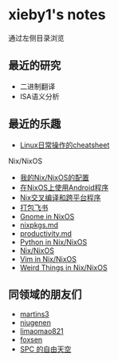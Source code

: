 # xieby1's notes

通过左侧目录浏览

## 最近的研究

* 二进制翻译
* ISA语义分析

## 最近的乐趣

* [Linux日常操作的cheatsheet](https://xieby1.github.io/cheatsheet.html)

Nix/NixOS

* [我的Nix/NixOS的配置](https://github.com/xieby1/nix_config)
* [在NixOS上使用Android程序](https://xieby1.github.io/Distro/Nix/android.html)
* [Nix交叉编译和跨平台程序](https://xieby1.github.io/Distro/Nix/cross.html)
* [打包飞书](https://xieby1.github.io/Distro/Nix/feishu.html)
* [Gnome in NixOS](https://xieby1.github.io/Distro/Nix/gnome.html)
* [nixpkgs.md](https://xieby1.github.io/Distro/Nix/nixpkgs.html)
* [productivity.md](https://xieby1.github.io/Distro/Nix/productivity.html)
* [Python in Nix/NixOS](https://xieby1.github.io/Distro/Nix/python.html)
* [Nix/NixOS](https://xieby1.github.io/Distro/Nix/README-en.html)
* [Vim in Nix/NixOS](https://xieby1.github.io/Distro/Nix/vim.html)
* [Weird Things in Nix/NixOS](https://xieby1.github.io/Distro/Nix/weird.html)

## 同领域的朋友们

* [martins3](https://martins3.github.io/)
* [niugenen](https://niugenen.github.io/)
* [limaomao821](https://limaomao821.github.io/)
* [foxsen](https://foxsen.github.io/)
* [SPC 的自由天空](https://blog.spcsky.com/)
